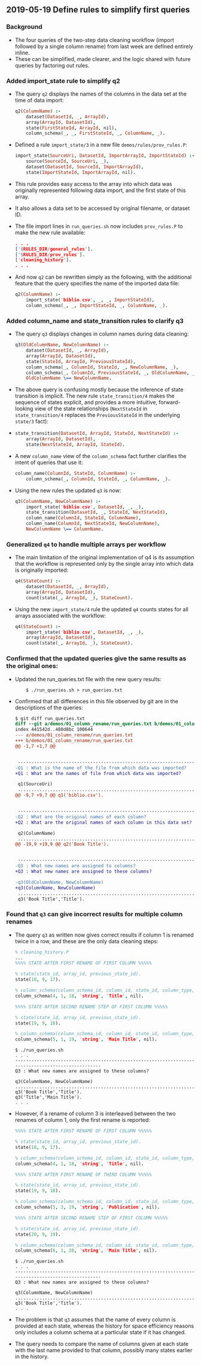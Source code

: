 ## 2019-05-19 Define rules to simplify first queries

### Background
- The four queries of the two-step data cleaning workflow (import followed by a single column rename) from last week are defined entirely inline.
- These can be simplified, made clearer, and the logic shared with future queries by factoring out rules.

### Added import_state rule to simplify q2
- The query `q2` displays the names of the columns in the data set at the time of data import:

    ```prolog
    q2(ColumnName) :-
        dataset(DatasetId, _, ArrayId),
        array(ArrayId, DatasetId),
        state(FirstStateId, ArrayId, nil),
        column_schema(_, _, FirstStateId, _, ColumnName, _).
    ```
- Defined a rule `import_state/3` in a new file `demos/rules/prov_rules.P`:
    ```prolog
    import_state(SourceUri, DatasetId, ImportArrayId, ImportStateId) :-
        source(SourceId, SourceUri, _),
        dataset(DatasetId, SourceId, ImportArrayId),
        state(ImportStateId, ImportArrayId, nil).
    ```
- This rule provides easy access to the array into which data was originally represented following data import, and the first state of this array.
- It also allows a data set to be accessed by original filename, or dataset ID.
- The file import lines in `run_queries.sh` now includes `prov_rules.P` to make the new rule available:
	```prolog
	. . .
	['$RULES_DIR/general_rules'].
	['$RULES_DIR/prov_rules'].
	['cleaning_history'].
	. . .
	```
- And now `q2` can be rewritten simply as the following, with the additional feature that the query specifies the name of the imported data file:

    ```prolog
    q2(ColumnName) :-
        import_state('biblio.csv', _, _, ImportStateId),
        column_schema(_, _, ImportStateId, _, ColumnName, _).
    ```

### Added column_name and state_transition rules to clarify q3
- The query `q3` displays changes in column names during data cleaning:

    ```prolog
    q3(OldColumnName, NewColumnName) :-
        dataset(DatasetId, _, ArrayId),
        array(ArrayId, DatasetId),
        state(StateId, ArrayId, PreviousStateId),
        column_schema(_, ColumnId, StateId, _, NewColumnName, _),
        column_schema(_, ColumnId, PreviousStateId, _, OldColumnName, _),
        OldColumnName \== NewColumnName.
    ```
- The above query is confusing mostly because the inference of state transition is implicit.  The new rule `state_transition/4` makes the sequence of states explicit, and provides a more intuitive, forward-looking view of the state relationships (`NextStateId` in `state_transition/4` replaces the `PreviousStateId` in the underlying `state/3` fact):
-
    ```prolog
    state_transition(DatasetId, ArrayId, StateId, NextStateId) :-
        array(ArrayId, DatasetId),
        state(NextStateId, ArrayId, StateId).
    ```
- A new `column_name` view of the `column_schema` fact further clarifies the intent of queries that use it:

    ```prolog
    column_name(ColumnId, StateId, ColumnName) :-
        column_schema(_, ColumnId, StateId, _, ColumnName, _).
    ```

- Using the new rules the updated `q3` is now:
 
    ```prolog
    q3(ColumnName, NewColumnName) :-
        import_state('biblio.csv', DatasetId, _, _),
        state_transition(DatasetId, _, StateId, NextStateId),
        column_name(ColumnId, StateId, ColumnName),
        column_name(ColumnId, NextStateId, NewColumnName),
        NewColumnName \== ColumnName.
    ```
### Generalized `q4` to handle multiple arrays per workflow
- The main limitation of the original implementation of q4 is its assumption that the workflow is represented only by the single array into which data is originally imported:

    ```prolog
    q4(StateCount) :-
        dataset(DatasetId, _, ArrayId),
        array(ArrayId, DatasetId),
        count(state(_, ArrayId, _), StateCount).
    ```

- Using the new `import_state/4` rule the updated `q4` counts states for all arrays associated with the workflow:

    ```prolog
    q4(StateCount) :-
        import_state('biblio.csv', DatasetId, _, _),
        array(ArrayId, DatasetId),
        count(state(_, ArrayId, _), StateCount).
    ```

 ### Confirmed that the updated queries give the same results as the original ones:
- Updated the run_queries.txt file with the new query results:

    ```console
        $ ./run_queries.sh > run_queries.txt
    ```
- Confirmed that all differences in this file observed by git are in the descriptions of the queries:

    ```diff
    $ git diff run_queries.txt
    diff --git a/demos/01_column_rename/run_queries.txt b/demos/01_column_rename/run_queries.txt
    index 441542d..480d8bc 100644
    --- a/demos/01_column_rename/run_queries.txt
    +++ b/demos/01_column_rename/run_queries.txt
    @@ -1,7 +1,7 @@
    
    
     ---------------------------------------------------------------------------------------------------
    -Q1 : What is the name of the file from which data was imported?
    +Q1 : What are the names of file from which data was imported?
    
     q1(SourceUri)
     ...................................................................................................
    @@ -9,7 +9,7 @@ q1('biblio.csv').
    
    
     ---------------------------------------------------------------------------------------------------
    -Q2 : What are the original names of each column?
    +Q2 : What are the original names of each column in this data set?
    
     q2(ColumnName)
     ...................................................................................................
    @@ -19,9 +19,9 @@ q2('Book Title').
    
    
     ---------------------------------------------------------------------------------------------------
    -Q3 : What new names are assigned to columns?
    +Q3 : What new names are assigned to these columns?
    
    -q3(OldColumnName, NewColumnName)
    +q3(ColumnName, NewColumnName)
     ...................................................................................................
     q3('Book Title','Title').
     ```

### Found that `q3` can give incorrect results for multiple column renames
- The query `q3` as written now gives correct results if column 1 is renamed twice in a row, and these are the only data cleaning steps:

    ```prolog
    % cleaning_history.P
    ...
    %%%% STATE AFTER FIRST RENAME OF FIRST COLUMN %%%%%
    
    % state(state_id, array_id, previous_state_id).
    state(18, 9, 17).
    
    % column_schema(column_schema_id, column_id, state_id, column_type, column_name, previous_column_id).
    column_schema(4, 1, 18, 'string', 'Title', nil).
    
    %%%% STATE AFTER SECOND RENAME STEP OF FIRST COLUMN %%%%%
    
    % state(state_id, array_id, previous_state_id).
    state(19, 9, 18).
    
    % column_schema(column_schema_id, column_id, state_id, column_type, column_name, previous_column_id).
    column_schema(5, 1, 19, 'string', 'Main Title', nil).
    ```

    ```console
    $ ./run_queries.sh
    . . .
    ---------------------------------------------------------------------------------------------------
    Q3 : What new names are assigned to these columns?
    
    q3(ColumnName, NewColumnName)
    ...................................................................................................
    q3('Book Title','Title').
    q3('Title','Main Title').
    . . .
    ```
- However, if a rename of column 3 is interleaved between the two renames of column 1, only the first rename is reported:

    ```prolog
    %%%% STATE AFTER FIRST RENAME OF FIRST COLUMN %%%%%
    
    % state(state_id, array_id, previous_state_id).
    state(18, 9, 17).
    
    % column_schema(column_schema_id, column_id, state_id, column_type, column_name, previous_column_id).
    column_schema(4, 1, 18, 'string', 'Title', nil).
    
    %%%% STATE AFTER FIRST RENAME OF THIRD COLUMN %%%%%
    
    % state(state_id, array_id, previous_state_id).
    state(19, 9, 18).
    
    % column_schema(column_schema_id, column_id, state_id, column_type, column_name, previous_column_id).
    column_schema(5, 3, 19, 'string', 'Publication', nil).
    
    %%%% STATE AFTER SECOND RENAME STEP OF FIRST COLUMN %%%%%
    
    % state(state_id, array_id, previous_state_id).
    state(20, 9, 19).
    
    % column_schema(column_schema_id, column_id, state_id, column_type, column_name, previous_column_id).
    column_schema(6, 1, 20, 'string', 'Main Title', nil).
    ```
    ```console
    $ ./run_queries.sh
    . . .
    ---------------------------------------------------------------------------------------------------
    Q3 : What new names are assigned to these columns?
    
    q3(ColumnName, NewColumnName)
    ...................................................................................................
    q3('Book Title','Title').
    . . .
    ```
- The problem is that `q3` assumes that the name of every column is provided at each state, whereas the history for space efficiency reasons only includes a column schema at a particular state if it has changed.
-  The query needs to compare the name of columns given at each state with the last name provided to that column, possibly many states earlier in the history.


